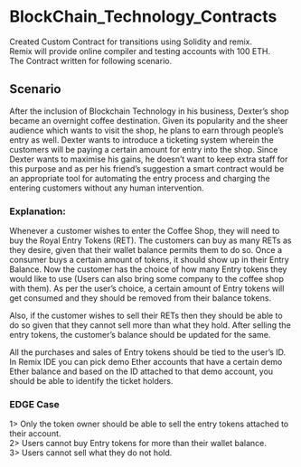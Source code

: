 # BlockChain_Technology_Contracts
Created Custom Contract for transitions using Solidity and remix.<br />
Remix will provide online compiler and testing accounts with 100 ETH.<br />
The Contract written for following scenario.<br />
## Scenario
  After the inclusion of Blockchain Technology in his business, Dexter’s shop became an overnight coffee destination. Given its popularity and the sheer audience which wants to visit the shop, he plans to earn through people’s entry as well. Dexter wants to introduce a ticketing system wherein the customers will be paying a certain amount for entry into the shop. Since Dexter wants to maximise his gains, he doesn’t  want to keep extra staff for this purpose and as per his friend’s suggestion a smart contract would be an appropriate tool for automating the entry process and charging the entering customers without any human intervention. 
### Explanation:
  Whenever a customer wishes to enter the Coffee Shop, they will need to buy the Royal Entry Tokens (RET). The customers can buy as many RETs as they desire, given that their wallet balance permits them to do so. Once a consumer buys a certain amount of tokens, it should show up in their Entry Balance. Now the customer has the choice of how many Entry tokens they would like to use (Users can also bring some company to the coffee shop with them). As per the user’s choice, a certain amount of Entry tokens will get consumed and they should be removed from their balance tokens. 

Also, if the customer wishes to sell their RETs then they should be able to do so given that they cannot sell more than what they hold. After selling the entry tokens, the customer’s balance should be updated for the same.  

All the purchases and sales of Entry tokens should be tied to the user’s ID. In Remix IDE you can pick demo Ether accounts that have a certain demo Ether balance and based on the ID attached to that demo account, you should be able to identify the ticket holders.

### EDGE Case
  1> Only the token owner should be able to sell the entry tokens attached to their account.<br />
  2> Users cannot buy Entry tokens for more than their wallet balance.<br />
  3> Users cannot sell what they do not hold.<br />
